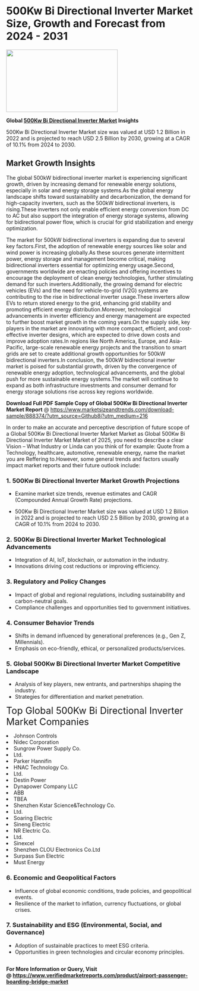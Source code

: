 <H1>500Kw Bi Directional Inverter Market Size, Growth and Forecast from 2024 - 2031</H1><img class="aligncenter size-medium wp-image-584254" src="https://thirdeyenews.in/wp-content/uploads/2024/09/Global-Market-Research-300x168.jpeg" alt="" width="300" height="168" /><p><strong>Global&nbsp;<a href="https://www.marketsizeandtrends.com/download-sample/888374/?utm_source=Github8j?utm_medium=216">500Kw Bi Directional Inverter Market</a> Insights</strong></p><p>500Kw Bi Directional Inverter Market size was valued at USD 1.2 Billion in 2022 and is projected to reach USD 2.5 Billion by 2030, growing at a CAGR of 10.1% from 2024 to 2030.</p><p><h2>Market Growth Insights</h2> <p>The global 500kW bidirectional inverter market is experiencing significant growth, driven by increasing demand for renewable energy solutions, especially in solar and energy storage systems.As the global energy landscape shifts toward sustainability and decarbonization, the demand for high-capacity inverters, such as the 500kW bidirectional inverters, is rising.These inverters not only enable efficient energy conversion from DC to AC but also support the integration of energy storage systems, allowing for bidirectional power flow, which is crucial for grid stabilization and energy optimization.</p> <p>The market for 500kW bidirectional inverters is expanding due to several key factors.First, the adoption of renewable energy sources like solar and wind power is increasing globally.As these sources generate intermittent power, energy storage and management become critical, making bidirectional inverters essential for optimizing energy usage.Second, governments worldwide are enacting policies and offering incentives to encourage the deployment of clean energy technologies, further stimulating demand for such inverters.Additionally, the growing demand for electric vehicles (EVs) and the need for vehicle-to-grid (V2G) systems are contributing to the rise in bidirectional inverter usage.These inverters allow EVs to return stored energy to the grid, enhancing grid stability and promoting efficient energy distribution.Moreover, technological advancements in inverter efficiency and energy management are expected to further boost market growth in the coming years.On the supply side, key players in the market are innovating with more compact, efficient, and cost-effective inverter designs, which are expected to drive down costs and improve adoption rates.In regions like North America, Europe, and Asia-Pacific, large-scale renewable energy projects and the transition to smart grids are set to create additional growth opportunities for 500kW bidirectional inverters.In conclusion, the 500kW bidirectional inverter market is poised for substantial growth, driven by the convergence of renewable energy adoption, technological advancements, and the global push for more sustainable energy systems.The market will continue to expand as both infrastructure investments and consumer demand for energy storage solutions rise across key regions worldwide.</p> <p><span class=""><strong>Download Full PDF Sample Copy of Global 500Kw Bi Directional Inverter Market Report</strong> @ <a href="https://www.marketsizeandtrends.com/download-sample/888374/?utm_source=Github8j?utm_medium=216" target="_blank">https://www.marketsizeandtrends.com/download-sample/888374/?utm_source=Github8j?utm_medium=216</a></span></p><p>In order to make an accurate and perceptive description of future scope of a Global&nbsp;500Kw Bi Directional Inverter Market Market as Global&nbsp;500Kw Bi Directional Inverter Market Market of 2025, you need to describe a clear Vision &ndash; What Industry or Linda can you think of for example: Quote from a Technology, healthcare, automotive, renewable energy, name the market you are Reffering to.However, some general trends and factors usually impact market reports and their future outlook include:</p><h3>1.&nbsp;<strong>500Kw Bi Directional Inverter Market Growth Projections</strong></h3><ul><li>Examine market size trends, revenue estimates and CAGR (Compounded Annual Growth Rate) projections.</li><li><p>500Kw Bi Directional Inverter Market size was valued at USD 1.2 Billion in 2022 and is projected to reach USD 2.5 Billion by 2030, growing at a CAGR of 10.1% from 2024 to 2030.</p></li></ul><h3>2.&nbsp;<strong>500Kw Bi Directional Inverter Market Technological Advancements</strong></h3><ul><li>Integration of AI, IoT, blockchain, or automation in the industry.</li><li>Innovations driving cost reductions or improving efficiency.</li></ul><h3>3.&nbsp;<strong>Regulatory and Policy Changes</strong></h3><ul><li>Impact of global and regional regulations, including sustainability and carbon-neutral goals.</li><li>Compliance challenges and opportunities tied to government initiatives.</li></ul><h3>4.&nbsp;<strong>Consumer Behavior Trends</strong></h3><ul><li>Shifts in demand influenced by generational preferences (e.g., Gen Z, Millennials).</li><li>Emphasis on eco-friendly, ethical, or personalized products/services.</li></ul><h3>5.&nbsp;<strong>Global 500Kw Bi Directional Inverter Market Competitive Landscape</strong></h3><ul><li>Analysis of key players, new entrants, and partnerships shaping the industry.</li><li>Strategies for differentiation and market penetration.</li></ul><p data-pm-slice="1 1 []"><span style="color: inherit; font-family: inherit; font-size: 25px;">Top Global 500Kw Bi Directional Inverter Market Companies</span></p><div class="" data-test-id=""><p><li>Johnson Controls</li><li> Nidec Corporation</li><li> Sungrow Power Supply Co.</li><li>Ltd.</li><li> Parker Hannifin</li><li> HNAC Technology Co.</li><li> Ltd.</li><li> Destin Power</li><li> Dynapower Company LLC</li><li> ABB</li><li> TBEA</li><li> Shenzhen Kstar Science&Technology Co.</li><li>Ltd.</li><li> Soaring Electric</li><li> Sineng Electric</li><li> NR Electric Co.</li><li> Ltd.</li><li> Sinexcel</li><li> Shenzhen CLOU Electronics Co.Ltd</li><li> Surpass Sun Electric</li><li> Must Energy</li></p></div><h3>6.&nbsp;<strong>Economic and Geopolitical Factors</strong></h3><ul><li>Influence of global economic conditions, trade policies, and geopolitical events.</li><li>Resilience of the market to inflation, currency fluctuations, or global crises.</li></ul><h3>7.&nbsp;<strong>Sustainability and ESG (Environmental, Social, and Governance)</strong></h3><ul><li>Adoption of sustainable practices to meet ESG criteria.</li><li>Opportunities in green technologies and circular economy principles.</li></ul><h2><strong style="font-size: 14px;">For More Information or Query, Visit @&nbsp;</strong><a style="background-color: #ffffff; font-size: 14px;" href="https://www.marketsizeandtrends.com/report/500kw-bi-directional-inverter-market/" target="_blank">https://www.verifiedmarketreports.com/product/airport-passenger-boarding-bridge-market</a></h2>